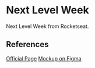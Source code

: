 # Next Level Week

Next Level Week from Rocketseat.


## References

[Official Page](https://nextlevelweek.com)
[Mockup on Figma](https://www.figma.com/file/9TlOcj6l7D05fZhU12xWT3/Ecoleta-(Booster)?node-id=0%3A1)
